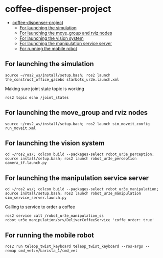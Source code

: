 # coffee-dispenser-project

- [coffee-dispenser-project](#coffee-dispenser-project)
  - [For launching the simulation](#for-launching-the-simulation)
  - [For launching the move\_group and rviz nodes](#for-launching-the-move_group-and-rviz-nodes)
  - [For launching the vision system](#for-launching-the-vision-system)
  - [For launching the manipulation service server](#for-launching-the-manipulation-service-server)
  - [For running the mobile robot](#for-running-the-mobile-robot)

## For launching the simulation
```
source ~/ros2_ws/install/setup.bash; ros2 launch the_construct_office_gazebo starbots_ur3e.launch.xml
```
Making sure joint state topic is working
```
ros2 topic echo /joint_states
```

## For launching the move_group and rviz nodes
```
source ~/ros2_ws/install/setup.bash; ros2 launch sim_moveit_config run_moveit.xml
```

## For launching the vision system
```
cd ~/ros2_ws/; colcon build --packages-select robot_ur3e_perception; source install/setup.bash; ros2 launch robot_ur3e_perception camera_tf.launch.py
```

## For launching the manipulation service server
```
cd ~/ros2_ws/; colcon build --packages-select robot_ur3e_manipulation; source install/setup.bash; ros2 launch robot_ur3e_manipulation sim_service_server.launch.py
```
Calling to service to order a coffee
```
ros2 service call /robot_ur3e_manipulation_ss robot_ur3e_manipulation/srv/DeliverCoffeeService 'coffe_order: true'
```

## For running the mobile robot
```
ros2 run teleop_twist_keyboard teleop_twist_keyboard --ros-args --remap cmd_vel:=/barista_1/cmd_vel
```
